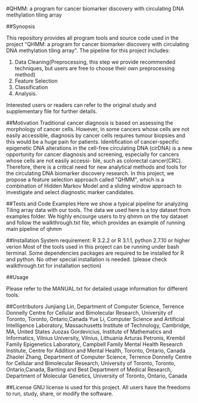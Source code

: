 #QHMM: a program for cancer biomarker discovery with circulating DNA methylation tiling array

##Synopsis

This repository provides all program tools and source code used in the project "QHMM: a program for cancer biomarker discovery with circulating DNA methylation tiling array". The pipeline for this project includes:
1. Data Cleaning(Preprocessing, this step we provide recommended techniques, but users are free to choose their own preprocessing method)
2. Feature Selection
3. Classification
4. Analysis.

Interested users or readers can refer to the original study and supplementary file for further details.

##Motivation
Traditional cancer diagnosis is based on assessing the morphology of cancer cells. However, in some cancers whose cells are not easily accessible, diagnosis by cancer 
cells requires tumour biopsies and this would be a huge pain for patients. Identification of cancer-specific epigenetic DNA alterations in the cell-free circulating 
DNA (cirDNA) is a new opportunity for cancer diagnosis and screening, especially for cancers whose cells are not easily accessi- ble, such as colorectal 
cancer(CRC). Therefore, there is a critical need for new analytical methods and tools for the circulating DNA biomarker discovery research. In this project, we propose a feature selection approach called "QHMM", which is a combination of Hidden Markov Model and a sliding window approach to investigate and select diagnostic marker candidates.

##Tests and Code Examples
Here we show a typical pipeline for analyzing Tiling array data with our tools. The data we used here is a toy dataset from examples folder. We highly encourge users to try qhmm on the toy dataset and follow the walkthrough.txt file, which provides an example of running main pipeline of qhmm

##Installation
System requirement: R 3.2.2 or R 3.1.1, python 2.7.10 or higher verion
Most of the tools used in this project can be running under bash terminal. Some dependencies packages are required to be installed for R and python. No other special installation is needed. (please check walkthrough.txt for installation section)

##Usage

Please refer to the MANUAL.txt for detailed usage information for different tools.

##Contributors
Junjiang Lin, Department of Computer Science, Terrence Donnelly Centre for Cellular and Bimolecular Research, University of Toronto, Toronto, Ontario,Canada
Yue Li, Computer Science and Artificial Intelligence Laboratory, Massachusetts Institute of Technology, Cambridge, MA, United States
Juozas Gordevicius, Institute of Mathematics and Informatics, Vilnius University, Vilnius, Lithuania
Arturas Petronis, Krembil Family Epigenetics Laboratory, Campbell Family Mental Health Research Institute, Centre for Addition and Mental Health, Toronto, Ontario, Canada
Zhaolei Zhang, Department of Computer Science, Terrence Donnelly Centre for Cellular and Bimolecular Research, University of Toronto, Toronto, Ontario,Canada, Banting and Best Department of Medical Research, Department of Molecular Genetics, University of Toronto, Ontario, Canada

##License
GNU license is used for this project. All users have the freedoms to run, study, share, or modify the software.

 
